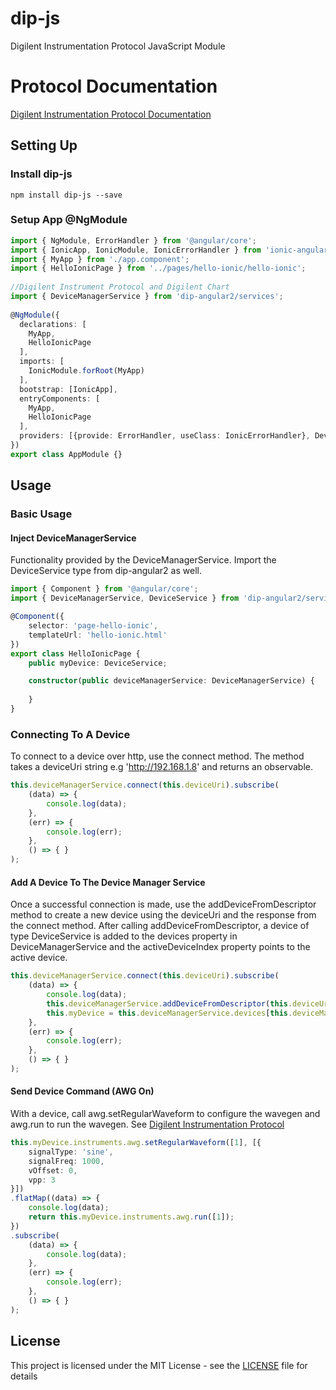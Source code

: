 # dip-js
Digilent Instrumentation Protocol JavaScript Module

# Protocol Documentation
[Digilent Instrumentation Protocol Documentation](https://reference.digilentinc.com/reference/software/digilent-instrumentation-protocol/protocol)

## Setting Up

### Install dip-js
```
npm install dip-js --save
```

### Setup App @NgModule
```TypeScript
import { NgModule, ErrorHandler } from '@angular/core';
import { IonicApp, IonicModule, IonicErrorHandler } from 'ionic-angular';
import { MyApp } from './app.component';
import { HelloIonicPage } from '../pages/hello-ionic/hello-ionic';
 
//Digilent Instrument Protocol and Digilent Chart
import { DeviceManagerService } from 'dip-angular2/services';
 
@NgModule({
  declarations: [
    MyApp,
    HelloIonicPage
  ],
  imports: [
    IonicModule.forRoot(MyApp)
  ],
  bootstrap: [IonicApp],
  entryComponents: [
    MyApp,
    HelloIonicPage
  ],
  providers: [{provide: ErrorHandler, useClass: IonicErrorHandler}, DeviceManagerService]
})
export class AppModule {}
```

## Usage

### Basic Usage

#### Inject DeviceManagerService
Functionality provided by the DeviceManagerService. Import the DeviceService type from dip-angular2 as well.

```TypeScript
import { Component } from '@angular/core';
import { DeviceManagerService, DeviceService } from 'dip-angular2/services';

@Component({
    selector: 'page-hello-ionic',
    templateUrl: 'hello-ionic.html'
})
export class HelloIonicPage {
    public myDevice: DeviceService;

    constructor(public deviceManagerService: DeviceManagerService) {
 
    }
}
```

### Connecting To A Device
To connect to a device over http, use the connect method. The method takes a deviceUri string e.g 'http://192.168.1.8' and returns an observable.

```Typescript
this.deviceManagerService.connect(this.deviceUri).subscribe(
    (data) => {
        console.log(data);
    },
    (err) => {
        console.log(err);
    },
    () => { }
);
```

#### Add A Device To The Device Manager Service
Once a successful connection is made, use the addDeviceFromDescriptor method to create a new device using the deviceUri and the response from the connect method.
After calling addDeviceFromDescriptor, a device of type DeviceService is added to the devices property in DeviceManagerService and the activeDeviceIndex property
points to the active device.

```Typescript
this.deviceManagerService.connect(this.deviceUri).subscribe(
    (data) => {
        console.log(data);
        this.deviceManagerService.addDeviceFromDescriptor(this.deviceUri, data);
        this.myDevice = this.deviceManagerService.devices[this.deviceManagerService.activeDeviceIndex];
    },
    (err) => {
        console.log(err);
    },
    () => { }
);
```

#### Send Device Command (AWG On)
With a device, call awg.setRegularWaveform to configure the wavegen and awg.run to run the wavegen. 
See [Digilent Instrumentation Protocol](https://reference.digilentinc.com/reference/software/digilent-instrumentation-protocol/protocol)

```Typescript
this.myDevice.instruments.awg.setRegularWaveform([1], [{
    signalType: 'sine',
    signalFreq: 1000,
    vOffset: 0,
    vpp: 3
}])
.flatMap((data) => {
    console.log(data);
    return this.myDevice.instruments.awg.run([1]);
})
.subscribe(
    (data) => {
        console.log(data);
    },
    (err) => {
        console.log(err);
    },
    () => { }
);
```

## License
This project is licensed under the MIT License - see the [LICENSE](LICENSE) file for details
